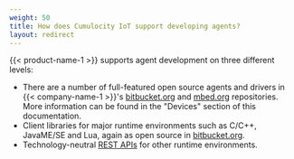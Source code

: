 ```yaml
---
weight: 50
title: How does Cumulocity IoT support developing agents?
layout: redirect
---
```



{{< product-name-1 >}} supports agent development on three different levels:

* There are a number of full-featured open source agents and drivers in {{< company-name-1 >}}'s [bitbucket.org](https://bitbucket.org/m2m/cumulocity-examples) and [mbed.org](http://mbed.org/users/vwochnik/code/) repositories. More information can be found in the "Devices" section of this documentation.
* Client libraries for major runtime environments such as C/C++, JavaME/SE and Lua, again as open source in [bitbucket.org](https://bitbucket.org/m2m).
* Technology-neutral [REST APIs](/device-sdk/rest#device-integration) for other runtime environments.
